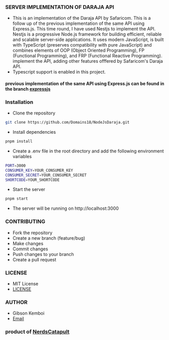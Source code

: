 ### SERVER IMPLEMENTATION OF DARAJA API 

- This is an implementation of the Daraja API by Safaricom. This is a follow up of the previous implementation of the same API using Express.js. This time round, I have used Nestjs to implement the API. Nestjs is a progressive Node.js framework for building efficient, reliable and scalable server-side applications. It uses modern JavaScript, is built with TypeScript (preserves compatibility with pure JavaScript) and combines elements of OOP (Object Oriented Programming), FP (Functional Programming), and FRP (Functional Reactive Programming).
 implement the API, adding other features offfered by Safaricom's Daraja API.
- Typescript support is enabled in this project.


#### previous implementation of the same API using Express.js can be found in the branch [expressjs](https://github.com/Domains18/NodeJsDaraja/tree/expressjs-branch)


### Installation
- Clone the repository
```bash
git clone https://github.com/Domains18/NodeJsDaraja.git
```

- Install dependencies
```bash
pnpm install
```

- Create a .env file in the root directory and add the following environment variables
```bash
PORT=3000
CONSUMER_KEY=YOUR_CONSUMER_KEY
CONSUMER_SECRET=YOUR_CONSUMER_SECRET
SHORTCODE=YOUR_SHORTCODE
```

- Start the server
```bash
pnpm start
```

- The server will be running on http://localhost:3000

### CONTRIBUTING  
- Fork the repository
- Create a new branch (feature/bug)
- Make changes
- Commit changes
- Push changes to your branch
- Create a pull request


### LICENSE
- MIT License
- [LICENSE](LICENSE)

### AUTHOR
- Gibson Kemboi
- [Email](mailto:dev.domains18@gmail.com)

### product of [NerdsCatapult](https://nerds.africa)